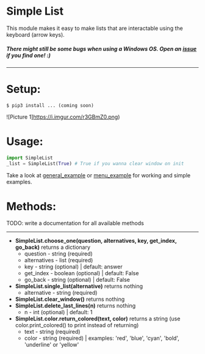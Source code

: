 # Simple List

This module makes it easy to make lists that are interactable using the keyboard (arrow keys). 

##### There might still be some bugs when using a Windows OS. Open an [issue](https://github.com/reynirf/Simple-List/issues) if you find one! :) #####
** **
# Setup:
```
$ pip3 install ... (coming soon)
```
![Picture 1]https://i.imgur.com/r3GBmZ0.png)

# Usage:

```python
import SimpleList
_list = SimpleList(True) # True if you wanna clear window on init
```

Take a look at [general_example](https://github.com/reynirf/Simple-List/blob/master/general_example.py) or [menu_example](https://github.com/reynirf/Simple-List/blob/master/menu_example.py) for working and simple examples. 


# Methods:
TODO: write a documentation for all available methods
** **
* **SimpleList.choose_one(question, alternatives, key, get_index, go_back)** returns a dictionary
    * question - string (required)
    * alternatives - list (required)
    * key - string (optional) | default: answer
    * get_index - boolean (optional) | default: False
    * go_back - string (optional) | default: False
* **SimpleList.single_list(alternative)** returns nothing
    * alternative - string (required)
* **SimpleList.clear_window()** returns nothing
* **SimpleList.delete_last_lines(n)** returns nothing
    * n - int (optional) | default: 1
* **SimpleList.color.return_colored(text, color)** returns a string (use color.print_colored() to print instead of returning)
    * text - string (required)
    * color - string (required) | examples: 'red', 'blue', 'cyan', 'bold', 'underline' or 'yellow'



